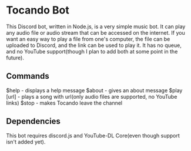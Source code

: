 # Tocando Bot
This Discord bot, written in Node.js, is a very simple music bot. It can play any audio file or audio stream that can be accessed on the internet. If you want an easy way to play a file from one's computer, the file can be uploaded to Discord, and the link can be used to play it. It has no queue, and no YouTube support(though I plan to add both at some point in the future). 

## Commands
$help - displays a help message
$about - gives an about message
$play [url] - plays a song with url(only audio files are supported, no YouTube links)
$stop - makes Tocando leave the channel

## Dependencies
This bot requires discord.js and YouTube-DL Core(even though support isn't added yet).
